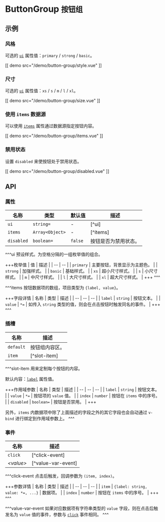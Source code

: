 # ButtonGroup <small>按钮组</small>

## 示例

### 风格

可选的 [`ui`](#props-ui) 属性值：`primary` / `strong` / `basic`。

[[ demo src="/demo/button-group/style.vue" ]]

### 尺寸

可选的 [`ui`](#props-ui) 属性值：`xs` / `s` / `m` / `l` / `xl`。

[[ demo src="/demo/button-group/size.vue" ]]

### 使用 `items` 数据源

可以使用 [`items`](#props-items) 属性通过数据源指定按钮内容。

[[ demo src="/demo/button-group/items.vue" ]]

### 禁用状态

设置 `disabled` 来使按钮处于禁用状态。

[[ demo src="/demo/button-group/disabled.vue" ]]

## API

### 属性

| 名称 | 类型 | 默认值 | 描述 |
| -- | -- | -- | -- |
| ``ui`` | `string=` | - | [^ui] |
| ``items`` | `Array<Object>` | - | [^items] |
| ``disabled`` | `boolean=` | `false` | 按钮是否为禁用状态。 |

^^^ui
预设样式。为空格分隔的一组枚举值的组合。

+++枚举值
| 值 | 描述 |
| -- | -- |
| `primary` | 主要按钮，背景显示为主题色。 |
| `strong` | 加强样式。 |
| `basic` | 基础样式。 |
| `xs` | 超小尺寸样式。 |
| `s` | 小尺寸样式。 |
| `m` | 中尺寸样式。 |
| `l` | 大尺寸样式。 |
| `xl` | 超大尺寸样式。 |
+++
^^^

^^^items
按钮数据项的数组，项目类型为 `{label, value}`。

+++字段详情
| 名称 | 类型 | 描述 |
| -- | -- | -- |
| `label` | `string` | 按钮文本。 |
| `value` | `*=` | 如传入 `string` 类型的值，则会在点击按钮时触发同名的事件。 |
+++
^^^

### 插槽

| 名称 | 描述 |
| -- | -- |
| ``default`` | 按钮组内容区。 |
| ``item`` | [^slot-item] |

^^^slot-item
用来定制每个按钮的内容。

默认内容：[`label`](#props-label) 属性值。

+++作用域参数
| 名称 | 类型 | 描述 |
| -- | -- | -- |
| `label` | `string` | 按钮文本。 |
| `value` | `*=` | 按钮项的 `value` 值。 |
| `index` | `number` | 按钮在 `items` 中的序号。 |
| `disabled` | `boolean=` | 按钮是否禁用。 |
+++

另外，`items` 内数据项中除了上面描述的字段之外的其它字段也会自动通过 `v-bind` 进行绑定到作用域参数上。
^^^

### 事件

| 名称 | 描述 |
| -- | -- |
| ``click`` | [^click-event] |
| <var>&lt;value&gt;</var> | [^value-var-event] |

^^^click-event
点击后触发，回调参数为 `(item, index)`。

+++参数详情
| 名称 | 类型 | 描述 |
| -- | -- | -- |
| `item` | `{label: string, value: *=, ...}` | 数据项。 |
| `index` | `number` | 按钮在 `items` 中的序号。 |
+++
^^^

^^^value-var-event
如果对应数据项有字符串类型的 `value` 字段，则在点击后触发名为 `value` 值的事件，参数与 [`click`](#events-click) 事件相同。
^^^

